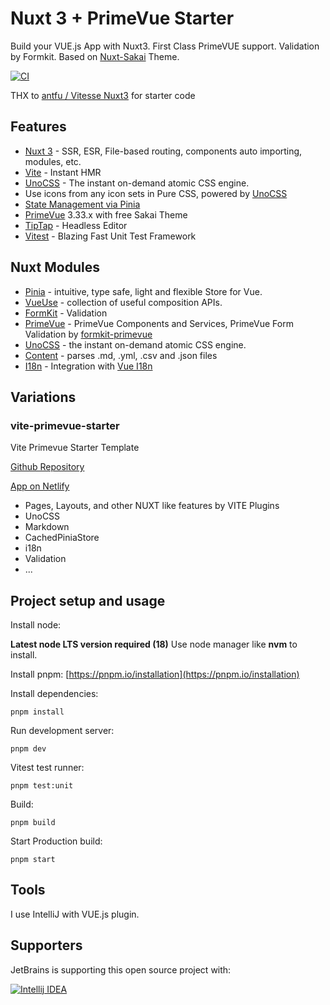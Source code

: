 # Nuxt 3 + PrimeVue Starter

Build your VUE.js App with Nuxt3. First Class PrimeVUE support. Validation by Formkit.
Based on [Nuxt-Sakai](https://github.com/primefaces/sakai-nuxt) Theme.


[![CI](https://github.com/sfxcode/nuxt3-primevue-starter/actions/workflows/main.yml/badge.svg)](https://github.com/sfxcode/nuxt3-primevue-starter/actions/workflows/main.yml)

THX to [antfu / Vitesse Nuxt3](https://github.com/antfu/vitesse-nuxt3) for starter code

## Features

- [Nuxt 3](https://v3.nuxtjs.org) - SSR, ESR, File-based routing, components auto importing, modules, etc.
- [Vite](https://vitejs.dev/) - Instant HMR
- [UnoCSS](https://github.com/antfu/unocss) - The instant on-demand atomic CSS engine.
- Use icons from any icon sets in Pure CSS, powered by [UnoCSS](https://github.com/antfu/unocss)
- [State Management via Pinia](https://pinia.esm.dev)
- [PrimeVue](https://primevue.org/) 3.33.x with free Sakai Theme
- [TipTap](https://tiptap.dev) - Headless Editor
- [Vitest](https://vitest.dev/) - Blazing Fast Unit Test Framework

## Nuxt Modules

- [Pinia](https://pinia.esm.dev/) - intuitive, type safe, light and flexible Store for Vue.
- [VueUse](https://github.com/vueuse/vueuse) - collection of useful composition APIs.
- [FormKit](https://formkit.com/) - Validation
- [PrimeVue](https://github.com/sfxcode/nuxt-primevue) - PrimeVue Components and Services, PrimeVue Form Validation by [formkit-primevue](https://github.com/sfxcode/formkit-primevue)
- [UnoCSS](https://github.com/antfu/unocss) - the instant on-demand atomic CSS engine.
- [Content](https://content.nuxtjs.org) - parses .md, .yml, .csv and .json files
- [I18n](https://v8.i18n.nuxtjs.org) - Integration with [Vue I18n](https://vue-i18n.intlify.dev/)



## Variations

### vite-primevue-starter

Vite Primevue Starter Template

[Github Repository](https://github.com/sfxcode/vite-primevue-starter)

[App on Netlify](https://vite-primevue-starter.netlify.app/)

* Pages, Layouts, and other NUXT like features by VITE Plugins
* UnoCSS
* Markdown
* CachedPiniaStore
* i18n
* Validation
* ...

## Project setup and usage

Install node:

**Latest node LTS version required (18)**
Use node manager like **nvm** to install.

Install pnpm:
[https://pnpm.io/installation](https://pnpm.io/installation)

Install dependencies:

```
pnpm install
```

Run development server:

```
pnpm dev
```

Vitest test runner:

```
pnpm test:unit
```

Build:

```
pnpm build
```

Start Production build:

```
pnpm start
```

## Tools

I use IntelliJ with VUE.js plugin.

## Supporters

JetBrains is supporting this open source project with:

[![Intellij IDEA](http://www.jetbrains.com/img/logos/logo_intellij_idea.png)](http://www.jetbrains.com/idea/)
